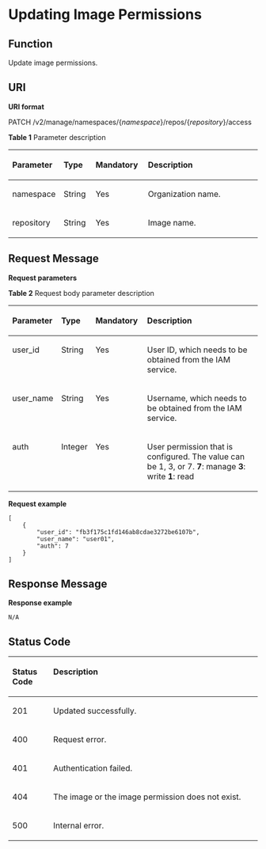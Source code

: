 # Updating Image Permissions<a name="EN-US_TOPIC_0215229639"></a>

## Function<a name="se03aae4436e64394a95dc13b6f233898"></a>

Update image permissions.

## URI<a name="s476df674307e4b04b9545f9575dde042"></a>

**URI format**

PATCH /v2/manage/namespaces/\{_namespace_\}/repos/\{_repository_\}/access

**Table  1**  Parameter description

<a name="table73271639103420"></a>
<table><thead align="left"><tr id="row53291539153419"><th class="cellrowborder" valign="top" width="17%" id="mcps1.2.5.1.1"><p id="p6331539113416"><a name="p6331539113416"></a><a name="p6331539113416"></a>Parameter</p>
</th>
<th class="cellrowborder" valign="top" width="13%" id="mcps1.2.5.1.2"><p id="p8962134733214"><a name="p8962134733214"></a><a name="p8962134733214"></a>Type</p>
</th>
<th class="cellrowborder" valign="top" width="21.11%" id="mcps1.2.5.1.3"><p id="p1096264715327"><a name="p1096264715327"></a><a name="p1096264715327"></a>Mandatory</p>
</th>
<th class="cellrowborder" valign="top" width="48.89%" id="mcps1.2.5.1.4"><p id="p43347399345"><a name="p43347399345"></a><a name="p43347399345"></a>Description</p>
</th>
</tr>
</thead>
<tbody><tr id="row7335939103416"><td class="cellrowborder" valign="top" width="17%" headers="mcps1.2.5.1.1 "><p id="p6843228526"><a name="p6843228526"></a><a name="p6843228526"></a>namespace</p>
</td>
<td class="cellrowborder" valign="top" width="13%" headers="mcps1.2.5.1.2 "><p id="p284310281826"><a name="p284310281826"></a><a name="p284310281826"></a>String</p>
</td>
<td class="cellrowborder" valign="top" width="21.11%" headers="mcps1.2.5.1.3 "><p id="p1884432818210"><a name="p1884432818210"></a><a name="p1884432818210"></a>Yes</p>
</td>
<td class="cellrowborder" valign="top" width="48.89%" headers="mcps1.2.5.1.4 "><p id="p776511203467"><a name="p776511203467"></a><a name="p776511203467"></a>Organization name.</p>
</td>
</tr>
<tr id="row1316181182114"><td class="cellrowborder" valign="top" width="17%" headers="mcps1.2.5.1.1 "><p id="p1816115113217"><a name="p1816115113217"></a><a name="p1816115113217"></a>repository</p>
</td>
<td class="cellrowborder" valign="top" width="13%" headers="mcps1.2.5.1.2 "><p id="p21611111202111"><a name="p21611111202111"></a><a name="p21611111202111"></a>String</p>
</td>
<td class="cellrowborder" valign="top" width="21.11%" headers="mcps1.2.5.1.3 "><p id="p7161111192116"><a name="p7161111192116"></a><a name="p7161111192116"></a>Yes</p>
</td>
<td class="cellrowborder" valign="top" width="48.89%" headers="mcps1.2.5.1.4 "><p id="p31611811102113"><a name="p31611811102113"></a><a name="p31611811102113"></a>Image name.</p>
</td>
</tr>
</tbody>
</table>

## Request Message<a name="s8246d3afdd6f44dc817ce0c3f2ac7d53"></a>

**Request parameters**

**Table  2**  Request body parameter description

<a name="table1656715468307"></a>
<table><thead align="left"><tr id="row1156754619306"><th class="cellrowborder" valign="top" width="17%" id="mcps1.2.5.1.1"><p id="p1156774683014"><a name="p1156774683014"></a><a name="p1156774683014"></a>Parameter</p>
</th>
<th class="cellrowborder" valign="top" width="13%" id="mcps1.2.5.1.2"><p id="p25683461309"><a name="p25683461309"></a><a name="p25683461309"></a>Type</p>
</th>
<th class="cellrowborder" valign="top" width="20.79%" id="mcps1.2.5.1.3"><p id="p20568164617302"><a name="p20568164617302"></a><a name="p20568164617302"></a>Mandatory</p>
</th>
<th class="cellrowborder" valign="top" width="49.21%" id="mcps1.2.5.1.4"><p id="p956844693017"><a name="p956844693017"></a><a name="p956844693017"></a>Description</p>
</th>
</tr>
</thead>
<tbody><tr id="row19568104693019"><td class="cellrowborder" valign="top" width="17%" headers="mcps1.2.5.1.1 "><p id="p1110011416365"><a name="p1110011416365"></a><a name="p1110011416365"></a>user_id</p>
</td>
<td class="cellrowborder" valign="top" width="13%" headers="mcps1.2.5.1.2 "><p id="p1910111473610"><a name="p1910111473610"></a><a name="p1910111473610"></a>String</p>
</td>
<td class="cellrowborder" valign="top" width="20.79%" headers="mcps1.2.5.1.3 "><p id="p7102121411366"><a name="p7102121411366"></a><a name="p7102121411366"></a>Yes</p>
</td>
<td class="cellrowborder" valign="top" width="49.21%" headers="mcps1.2.5.1.4 "><p id="p19103151463617"><a name="p19103151463617"></a><a name="p19103151463617"></a>User ID, which needs to be obtained from the IAM service.</p>
</td>
</tr>
<tr id="row14568164611303"><td class="cellrowborder" valign="top" width="17%" headers="mcps1.2.5.1.1 "><p id="p3107314193615"><a name="p3107314193615"></a><a name="p3107314193615"></a>user_name</p>
</td>
<td class="cellrowborder" valign="top" width="13%" headers="mcps1.2.5.1.2 "><p id="p2108514163620"><a name="p2108514163620"></a><a name="p2108514163620"></a>String</p>
</td>
<td class="cellrowborder" valign="top" width="20.79%" headers="mcps1.2.5.1.3 "><p id="p31101214113617"><a name="p31101214113617"></a><a name="p31101214113617"></a>Yes</p>
</td>
<td class="cellrowborder" valign="top" width="49.21%" headers="mcps1.2.5.1.4 "><p id="p168731436184619"><a name="p168731436184619"></a><a name="p168731436184619"></a>Username, which needs to be obtained from the IAM service.</p>
</td>
</tr>
<tr id="row181901609314"><td class="cellrowborder" valign="top" width="17%" headers="mcps1.2.5.1.1 "><p id="p35101132143714"><a name="p35101132143714"></a><a name="p35101132143714"></a>auth</p>
</td>
<td class="cellrowborder" valign="top" width="13%" headers="mcps1.2.5.1.2 "><p id="p151033215376"><a name="p151033215376"></a><a name="p151033215376"></a>Integer</p>
</td>
<td class="cellrowborder" valign="top" width="20.79%" headers="mcps1.2.5.1.3 "><p id="p1651014326371"><a name="p1651014326371"></a><a name="p1651014326371"></a>Yes</p>
</td>
<td class="cellrowborder" valign="top" width="49.21%" headers="mcps1.2.5.1.4 "><p id="p1751033214375"><a name="p1751033214375"></a><a name="p1751033214375"></a>User permission that is configured. The value can be 1, 3, or 7. <strong id="b7199814115011"><a name="b7199814115011"></a><a name="b7199814115011"></a>7</strong>: manage <strong id="b7696624104213"><a name="b7696624104213"></a><a name="b7696624104213"></a>3</strong>: write <strong id="b126501438134218"><a name="b126501438134218"></a><a name="b126501438134218"></a>1</strong>: read</p>
</td>
</tr>
</tbody>
</table>

**Request example**

```
[
    {
        "user_id": "fb3f175c1fd146ab8cdae3272be6107b",
        "user_name": "user01",
        "auth": 7
    }
]
```

## Response Message<a name="sab9be5ce850743859bb238e072f8d1f2"></a>

**Response example**

```
N/A
```

## Status Code<a name="s336c1dbc7af446a1b3cc077ea3f82fc9"></a>

<a name="t33d02fa79e8443868a71c99f411610a5"></a>
<table><thead align="left"><tr id="r9eb80d64e8f34d0db940daa95fc929dd"><th class="cellrowborder" valign="top" width="16.439999999999998%" id="mcps1.1.3.1.1"><p id="a7e51ed73a71e4dc29d0dd4aae3016632"><a name="a7e51ed73a71e4dc29d0dd4aae3016632"></a><a name="a7e51ed73a71e4dc29d0dd4aae3016632"></a>Status Code</p>
</th>
<th class="cellrowborder" valign="top" width="83.56%" id="mcps1.1.3.1.2"><p id="aa802d02e21c944f1863435a0d11c7ec1"><a name="aa802d02e21c944f1863435a0d11c7ec1"></a><a name="aa802d02e21c944f1863435a0d11c7ec1"></a>Description</p>
</th>
</tr>
</thead>
<tbody><tr id="r1cc0192c651444db882dde750b14be23"><td class="cellrowborder" valign="top" width="16.439999999999998%" headers="mcps1.1.3.1.1 "><p id="a6a3639a3cb154e17b95c5076c8036471"><a name="a6a3639a3cb154e17b95c5076c8036471"></a><a name="a6a3639a3cb154e17b95c5076c8036471"></a>201</p>
</td>
<td class="cellrowborder" valign="top" width="83.56%" headers="mcps1.1.3.1.2 "><p id="ad54ae639e7f94380a87bfc10cc91a4f0"><a name="ad54ae639e7f94380a87bfc10cc91a4f0"></a><a name="ad54ae639e7f94380a87bfc10cc91a4f0"></a>Updated successfully.</p>
</td>
</tr>
<tr id="r0bd68000afe546dd9c7a8d3a05991a04"><td class="cellrowborder" valign="top" width="16.439999999999998%" headers="mcps1.1.3.1.1 "><p id="ad46ccdc6b7e04df3b6b5679f7606f434"><a name="ad46ccdc6b7e04df3b6b5679f7606f434"></a><a name="ad46ccdc6b7e04df3b6b5679f7606f434"></a>400</p>
</td>
<td class="cellrowborder" valign="top" width="83.56%" headers="mcps1.1.3.1.2 "><p id="a1f2e8d58145d461781428d28f07a5351"><a name="a1f2e8d58145d461781428d28f07a5351"></a><a name="a1f2e8d58145d461781428d28f07a5351"></a>Request error.</p>
</td>
</tr>
<tr id="row059261364320"><td class="cellrowborder" valign="top" width="16.439999999999998%" headers="mcps1.1.3.1.1 "><p id="p059261310438"><a name="p059261310438"></a><a name="p059261310438"></a>401</p>
</td>
<td class="cellrowborder" valign="top" width="83.56%" headers="mcps1.1.3.1.2 "><p id="p759261314433"><a name="p759261314433"></a><a name="p759261314433"></a>Authentication failed.</p>
</td>
</tr>
<tr id="row9547111612437"><td class="cellrowborder" valign="top" width="16.439999999999998%" headers="mcps1.1.3.1.1 "><p id="p19547131615432"><a name="p19547131615432"></a><a name="p19547131615432"></a>404</p>
</td>
<td class="cellrowborder" valign="top" width="83.56%" headers="mcps1.1.3.1.2 "><p id="p16547416114315"><a name="p16547416114315"></a><a name="p16547416114315"></a>The image or the image permission does not exist.</p>
</td>
</tr>
<tr id="r19bdef782c164c93917f897241e521f8"><td class="cellrowborder" valign="top" width="16.439999999999998%" headers="mcps1.1.3.1.1 "><p id="a7da68e311c0f4267bacf3cbdb71d1ead"><a name="a7da68e311c0f4267bacf3cbdb71d1ead"></a><a name="a7da68e311c0f4267bacf3cbdb71d1ead"></a>500</p>
</td>
<td class="cellrowborder" valign="top" width="83.56%" headers="mcps1.1.3.1.2 "><p id="aa6fd12cedd8841e29eeeca27c1bdea1a"><a name="aa6fd12cedd8841e29eeeca27c1bdea1a"></a><a name="aa6fd12cedd8841e29eeeca27c1bdea1a"></a>Internal error.</p>
</td>
</tr>
</tbody>
</table>

